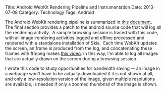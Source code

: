Title: Android WebKit Rendering Pipeline and Instrumentation
Date: 2013-07-08
Category: Technology
Tags: Android

The Android WebKit rendering pipeline is summarized in [this document]({attach}webkit-draw1.pdf).  The final section provides a patch to the android source code that will log all the rendering activity.  A sample browsing session is traced with this code, with all image-rendering activities logged and offline processed and rendered with a standalone installation of Skia.  Each time WebKit updates the screen, an frame is produced from the log, and concatenating these frames with ffmpeg makes [this video]({attach}trace1.mpg).
In this way, I'm able to log all images that are actually drawn on the screen during a browsing session.

I wrote this code to study opportunities for bandwidth saving -- an image in a webpage won't have to be actually downloaded if it is not shown at all, and only a low-resolution version of the image, given multiple resolutions are available, is needed if only a zoomed thumbnail of the image is shown.

